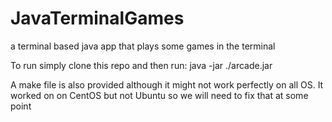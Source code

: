 # JavaTerminalGames
a terminal based java app that plays some games in the terminal

To run simply clone this repo and then run:
java -jar ./arcade.jar

A make file is also provided although it might not work perfectly on all OS.
It worked on on CentOS but not Ubuntu so we will need to fix that at some point